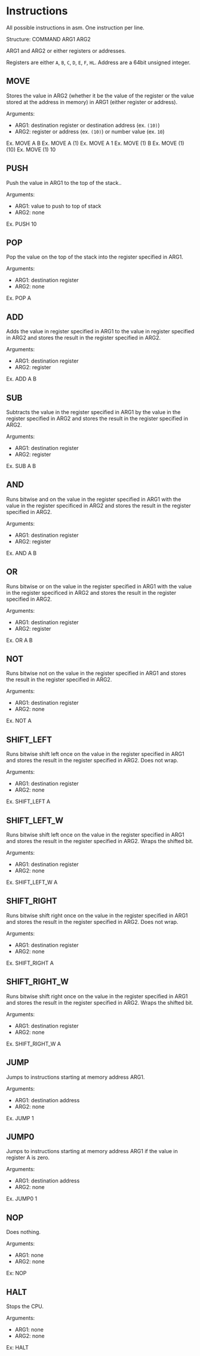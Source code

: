 # Instructions

All possible instructions in asm. One instruction per line.

Structure: COMMAND ARG1 ARG2

ARG1 and ARG2 or either registers or addresses.

Registers are either `A`, `B`, `C`, `D`, `E`, `F`, `HL`.
Address are a 64bit unsigned integer.

## MOVE

Stores the value in ARG2 (whether it be the value of the register or the value stored at the address in memory) in ARG1 (either register or address).

Arguments:

- ARG1: destination register or destination address (ex. `(10)`)
- ARG2: register or address (ex. `(10)`) or number value (ex. `10`)

Ex. MOVE A B
Ex. MOVE A (1)
Ex. MOVE A 1
Ex. MOVE (1) B
Ex. MOVE (1) (10)
Ex. MOVE (1) 10

## PUSH

Push the value in ARG1 to the top of the stack..

Arguments:

- ARG1: value to push to top of stack
- ARG2: none

Ex. PUSH 10

## POP

Pop the value on the top of the stack into the register specified in ARG1.

Arguments:

- ARG1: destination register
- ARG2: none

Ex. POP A

## ADD

Adds the value in register specified in ARG1 to the value in register specified in ARG2 and stores the result in the register specified in ARG2.

Arguments:

- ARG1: destination register
- ARG2: register

Ex. ADD A B

## SUB

Subtracts the value in the register specified in ARG1 by the value in the register specified in ARG2 and stores the result in the register specified in ARG2.

Arguments:

- ARG1: destination register
- ARG2: register

Ex. SUB A B

## AND

Runs bitwise and on the value in the register specified in ARG1 with the value in the register specificed in ARG2 and stores the result in the register specified in ARG2.

Arguments:

- ARG1: destination register
- ARG2: register

Ex. AND A B

## OR

Runs bitwise or on the value in the register specified in ARG1 with the value in the register specificed in ARG2 and stores the result in the register specified in ARG2.

Arguments:

- ARG1: destination register
- ARG2: register

Ex. OR A B

## NOT

Runs bitwise not on the value in the register specified in ARG1 and stores the result in the register specified in ARG2.

Arguments:

- ARG1: destination register
- ARG2: none

Ex. NOT A

## SHIFT_LEFT

Runs bitwise shift left once on the value in the register specified in ARG1 and stores the result in the register specified in ARG2. Does not wrap.

Arguments:

- ARG1: destination register
- ARG2: none

Ex. SHIFT_LEFT A

## SHIFT_LEFT_W

Runs bitwise shift left once on the value in the register specified in ARG1 and stores the result in the register specified in ARG2. Wraps the shifted bit.

Arguments:

- ARG1: destination register
- ARG2: none

Ex. SHIFT_LEFT_W A

## SHIFT_RIGHT

Runs bitwise shift right once on the value in the register specified in ARG1 and stores the result in the register specified in ARG2. Does not wrap.

Arguments:

- ARG1: destination register
- ARG2: none

Ex. SHIFT_RIGHT A

## SHIFT_RIGHT_W

Runs bitwise shift right once on the value in the register specified in ARG1 and stores the result in the register specified in ARG2. Wraps the shifted bit.

Arguments:

- ARG1: destination register
- ARG2: none

Ex. SHIFT_RIGHT_W A

## JUMP

Jumps to instructions starting at memory address ARG1.

Arguments:

- ARG1: destination address
- ARG2: none

Ex. JUMP 1

## JUMP0

Jumps to instructions starting at memory address ARG1 if the value in register A is zero.

Arguments:

- ARG1: destination address
- ARG2: none

Ex. JUMP0 1

## NOP

Does nothing.

Arguments:

- ARG1: none
- ARG2: none

Ex: NOP

## HALT

Stops the CPU.

Arguments:

- ARG1: none
- ARG2: none

Ex: HALT

